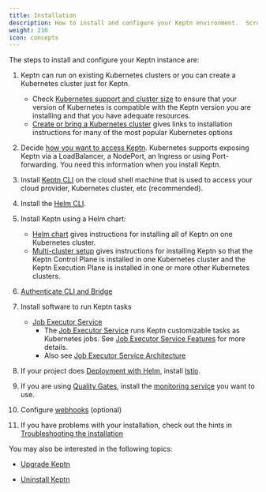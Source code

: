 ```yaml
---
title: Installation
description: How to install and configure your Keptn environment.  Scroll down for a reference list of tasks.
weight: 210
icon: concepts
---
```


The steps to install and configure your Keptn instance are:

1. Keptn can run on existing Kubernetes clusters or you can create a Kubernetes cluster just for Keptn.
    * Check [Kubernetes support and cluster size](k8s-support)
      to ensure that your version of Kubernetes is compatible
      with the Keptn version you are installing
      and that you have adequate resources.
    * [Create or bring a Kubernetes cluster](k8s) gives links to installation instructions
      for many of the most popular Kubernetes options

2. Decide [how you want to access Keptn](access).
   Kubernetes supports exposing Keptn via a LoadBalancer, a NodePort, an Ingress
   or using Port-forwarding.
   You need this information when you install Keptn.

3. Install [Keptn CLI](cli-install) on the cloud shell machine
   that is used to access your cloud provider, Kubernetes cluster, etc (recommended).

4. Install the [Helm CLI](https://helm.sh).

5. Install Keptn using a Helm chart:
    * [Helm chart](helm-install) gives instructions for installing all of Keptn on one Kubernetes cluster.
    * [Multi-cluster setup](multi-cluster) gives instructions for installing Keptn
      so that the Keptn Control Plane is installed in one Kubernetes cluster
      and the Keptn Execution Plane is installed in one or more other Kubernetes clusters.

5. [Authenticate CLI and Bridge](authenticate-cli-bridge)

6. Install software to run Keptn tasks
    * [Job Executor Service](https://github.com/keptn-contrib/job-executor-service/blob/main/docs/INSTALL.md)
        * The [Job Executor Service](https://github.com/keptn-contrib/job-executor-service)
         runs Keptn customizable tasks as Kubernetes jobs.
         See [Job Executor Service Features](https://github.com/keptn-contrib/job-executor-service/blob/main/docs/FEATURES.md) for more details.
        * Also see [Job Executor Service Architecture](https://github.com/keptn-contrib/job-executor-service/blob/main/docs/ARCHITECTURE.md#example-configuration)

7. If your project does [Deployment with Helm](../define/deployment_helm/),
   install [Istio](istio).

8. If you are using [Quality Gates](../concepts/quality_gates/),
   install the [monitoring service](monitoring) you want to use.

9. Configure [webhooks](webhook_service) (optional)

10. If you have problems with your installation,
    check out the hints in [Troubleshooting the installation](troubleshooting)

You may also be interested in the following topics:

* [Upgrade Keptn](upgrade)

* [Uninstall Keptn](uninstall)
